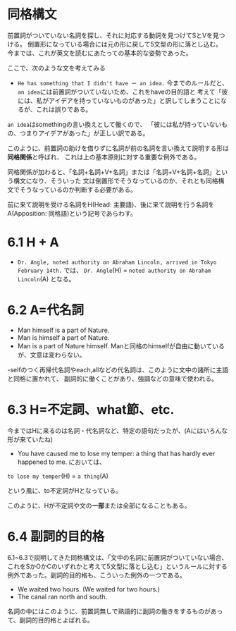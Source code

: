 # 同格構文

前置詞がついていない名詞を探し、それに対応する動詞を見つけてSとVを見つける。
倒置形になっている場合には元の形に戻して5文型の形に落とし込む。
今までは、これが英文を読むにあたっての基本的な姿勢であった。

ここで、次のような文を考えてみる
- `He has something that I didn't have ー an idea.`
今までのルールだと、`an idea`には前置詞がついていないため、これをhaveの目的語と
考えて「彼には、私がアイデアを持っていないものがあった」と訳してしまうことになるが、これは誤りである。

`an idea`はsomethingの言い換えとして働くので、
「彼には私が持っていないもの、つまりアイデアがあった」が正しい訳である。

このように、前置詞の助けを借りずに名詞が前の名詞を言い換えて説明する形は**同格関係**と呼ばれ、
これは上の基本原則に対する重要な例外である。

同格関係が加わると、「名詞+名詞+V+名詞」または「名詞+V+名詞+名詞」という構文になり、そういった
文は倒置形でそうなっているのか、それとも同格構文でそうなっているのか判断する必要がある。

前に来て説明を受ける名詞をH(Head: 主要語)、後に来て説明を行う名詞をA(Apposition: 同格語)という記号であらわす。


# 6.1 H + A
- `Dr. Angle, noted authority on Abraham Lincoln, arrived in Tokyo February 14th.`
では、
`Dr. Angle`(H) = `noted authority on Abraham Lincoln`(A)
となる。

# 6.2 A=代名詞
- Man himself is a part of Nature.
- Man is himself a part of Nature.
- Man is a part of Nature himself.
Manと同格のhimselfが自由に動いているが、文意は変わらない。

-selfのつく再帰代名詞やeach,allなどの代名詞は、このように文中の諸所に主語と同格に置かれて、
副詞的に働くことがあり、強調などの意味で使われる。　

# 6.3 H=不定詞、what節、etc.

今まではHに来るのは名詞・代名詞など、特定の語句だったが、(Aにはいろんな形が来ていたね)

- You have caused me to lose my temper: a thing that has hardly ever happened to me.
においては、

`to lose my temper`(H) = `a thing`(A)

という風に、to不定詞がHとなっている。

このように、Hが不定詞や文の**一部**または全部になることもある。


# 6.4 副詞的目的格

6.1~6.3で説明してきた同格構文は、「文中の名詞に前置詞がついていない場合、これをSかOかCのいずれかと考えて5文型に落とし込む」というルールに対する例外であった。副詞的目的格も、こういった例外の一つである。

- We waited two hours. (We waited for two hours.)
- The canal ran north and south. 

名詞の中にはこのように、前置詞無しで熟語的に副詞の働きをするものがあって、副詞的目的格とよばれる。